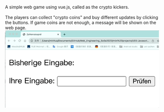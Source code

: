 A simple web game using vue.js, called as the crypto kickers.<br>
<br>
The players can collect "crypto coins" and buy different updates by clicking the buttons. If game coins are not enough, a message will be shown on the web page.<br>
![image](https://github.com/luiminyan/Web_Eng_mini_projects/blob/main/images/zahlenratespiel_gif.gif)